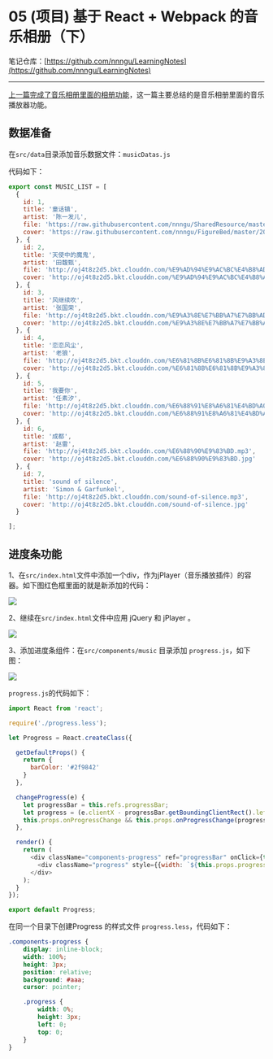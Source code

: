 # 05 (项目) 基于 React + Webpack 的音乐相册（下）

笔记仓库：[https://github.com/nnngu/LearningNotes](https://github.com/nnngu/LearningNotes)    

---

[上一篇完成了音乐相册里面的相册功能](https://github.com/nnngu/LearningNotes/blob/master/React/04%20(%E9%A1%B9%E7%9B%AE)%20%E5%9F%BA%E4%BA%8E%20React%20%2B%20%20Webpack%20%E7%9A%84%E9%9F%B3%E4%B9%90%E7%9B%B8%E5%86%8C%EF%BC%88%E4%B8%8A%EF%BC%89.md)，这一篇主要总结的是音乐相册里面的音乐播放器功能。

## 数据准备

在`src/data`目录添加音乐数据文件：`musicDatas.js`

代码如下：

```javascript
export const MUSIC_LIST = [
  {
    id: 1,
    title: '童话镇',
    artist: '陈一发儿',
    file: 'https://raw.githubusercontent.com/nnngu/SharedResource/master/music/%E7%AB%A5%E8%AF%9D%E9%95%87.mp3',
    cover: 'https://raw.githubusercontent.com/nnngu/FigureBed/master/2018/2/6/tong_hua_zhen.jpg'
  }, {
    id: 2,
    title: '天使中的魔鬼',
    artist: '田馥甄',
    file: 'http://oj4t8z2d5.bkt.clouddn.com/%E9%AD%94%E9%AC%BC%E4%B8%AD%E7%9A%84%E5%A4%A9%E4%BD%BF.mp3',
    cover: 'http://oj4t8z2d5.bkt.clouddn.com/%E9%AD%94%E9%AC%BC%E4%B8%AD%E7%9A%84%E5%A4%A9%E4%BD%BF.jpg'
  }, {
    id: 3,
    title: '风继续吹',
    artist: '张国荣',
    file: 'http://oj4t8z2d5.bkt.clouddn.com/%E9%A3%8E%E7%BB%A7%E7%BB%AD%E5%90%B9.mp3',
    cover: 'http://oj4t8z2d5.bkt.clouddn.com/%E9%A3%8E%E7%BB%A7%E7%BB%AD%E5%90%B9.jpg'
  }, {
    id: 4,
    title: '恋恋风尘',
    artist: '老狼',
    file: 'http://oj4t8z2d5.bkt.clouddn.com/%E6%81%8B%E6%81%8B%E9%A3%8E%E5%B0%98.mp3',
    cover: 'http://oj4t8z2d5.bkt.clouddn.com/%E6%81%8B%E6%81%8B%E9%A3%8E%E5%B0%98.jpg'
  }, {
    id: 5,
    title: '我要你',
    artist: '任素汐',
    file: 'http://oj4t8z2d5.bkt.clouddn.com/%E6%88%91%E8%A6%81%E4%BD%A0.mp3',
    cover: 'http://oj4t8z2d5.bkt.clouddn.com/%E6%88%91%E8%A6%81%E4%BD%A0.jpg'
  }, {
    id: 6,
    title: '成都',
    artist: '赵雷',
    file: 'http://oj4t8z2d5.bkt.clouddn.com/%E6%88%90%E9%83%BD.mp3',
    cover: 'http://oj4t8z2d5.bkt.clouddn.com/%E6%88%90%E9%83%BD.jpg'
  }, {
    id: 7,
    title: 'sound of silence',
    artist: 'Simon & Garfunkel',
    file: 'http://oj4t8z2d5.bkt.clouddn.com/sound-of-silence.mp3',
    cover: 'http://oj4t8z2d5.bkt.clouddn.com/sound-of-silence.jpg'
  }

];

```

## 进度条功能

1、在`src/index.html`文件中添加一个div，作为jPlayer（音乐播放插件）的容器。如下图红色框里面的就是新添加的代码：

![][1]

2、继续在`src/index.html`文件中应用 jQuery 和 jPlayer 。

![][2]

3、添加进度条组件：在`src/components/music` 目录添加 `progress.js`，如下图：

![][3]

`progress.js`的代码如下：

```javascript
import React from 'react';

require('./progress.less');

let Progress = React.createClass({

  getDefaultProps() {
    return {
      barColor: '#2f9842'
    }
  },

  changeProgress(e) {
    let progressBar = this.refs.progressBar;
    let progress = (e.clientX - progressBar.getBoundingClientRect().left) / progressBar.clientWidth;
    this.props.onProgressChange && this.props.onProgressChange(progress);
  },

  render() {
    return (
      <div className="components-progress" ref="progressBar" onClick={this.changeProgress}>
        <div className="progress" style={{width: `${this.props.progress}%`, background: this.props.barColor}}></div>
      </div>
    );
  }
});

export default Progress;

```

在同一个目录下创建Progress 的样式文件 `progress.less`，代码如下：

```css
.components-progress {
	display: inline-block;
	width: 100%;
	height: 3px;
	position: relative;
	background: #aaa;
	cursor: pointer;

	.progress {
		width: 0%;
		height: 3px;
		left: 0;
		top: 0;
	}
}

```






  [1]: https://www.github.com/nnngu/FigureBed/raw/master/2018/2/9/1518121965642.jpg
  [2]: https://www.github.com/nnngu/FigureBed/raw/master/2018/2/9/1518122145709.jpg
  [3]: https://www.github.com/nnngu/FigureBed/raw/master/2018/2/9/1518122335010.jpg